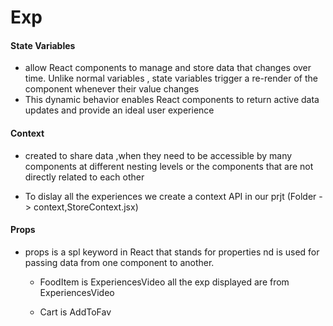 # Exp

#### State Variables 

- allow React components to manage and store data that changes over time. Unlike normal variables , state variables trigger a re-render of the component whenever their value changes
- This dynamic behavior enables React components to return active data updates and provide an ideal user experience

#### Context 

- created to share data ,when they need to be accessible by many components at different nesting levels or the components that are not directly related to each other

- To dislay all the experiences we create a context API in our prjt (Folder -> context,StoreContext.jsx)

#### Props
- props is a spl keyword in React that stands for properties nd is used for passing data from one component to another.
  
  - FoodItem is ExperiencesVideo
    all the exp displayed are from ExperiencesVideo

  - Cart is AddToFav
